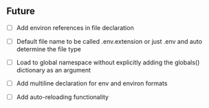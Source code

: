 ## Future

- [ ] Add environ references in file declaration

- [ ] Default file name to be called .env.extension or just .env and auto determine the file type

- [ ] Load to global namespace without explicitly adding the globals() dictionary as an argument

- [ ] Add multiline declaration for env and environ formats

- [ ] Add auto-reloading functionality
